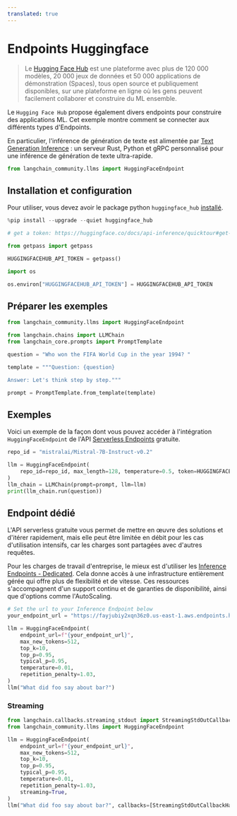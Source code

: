 ```yaml
---
translated: true
---
```


# Endpoints Huggingface

>Le [Hugging Face Hub](https://huggingface.co/docs/hub/index) est une plateforme avec plus de 120 000 modèles, 20 000 jeux de données et 50 000 applications de démonstration (Spaces), tous open source et publiquement disponibles, sur une plateforme en ligne où les gens peuvent facilement collaborer et construire du ML ensemble.

Le `Hugging Face Hub` propose également divers endpoints pour construire des applications ML.
Cet exemple montre comment se connecter aux différents types d'Endpoints.

En particulier, l'inférence de génération de texte est alimentée par [Text Generation Inference](https://github.com/huggingface/text-generation-inference) : un serveur Rust, Python et gRPC personnalisé pour une inférence de génération de texte ultra-rapide.

```python
from langchain_community.llms import HuggingFaceEndpoint
```

## Installation et configuration

Pour utiliser, vous devez avoir le package python ``huggingface_hub`` [installé](https://huggingface.co/docs/huggingface_hub/installation).

```python
%pip install --upgrade --quiet huggingface_hub
```

```python
# get a token: https://huggingface.co/docs/api-inference/quicktour#get-your-api-token

from getpass import getpass

HUGGINGFACEHUB_API_TOKEN = getpass()
```

```python
import os

os.environ["HUGGINGFACEHUB_API_TOKEN"] = HUGGINGFACEHUB_API_TOKEN
```

## Préparer les exemples

```python
from langchain_community.llms import HuggingFaceEndpoint
```

```python
from langchain.chains import LLMChain
from langchain_core.prompts import PromptTemplate
```

```python
question = "Who won the FIFA World Cup in the year 1994? "

template = """Question: {question}

Answer: Let's think step by step."""

prompt = PromptTemplate.from_template(template)
```

## Exemples

Voici un exemple de la façon dont vous pouvez accéder à l'intégration `HuggingFaceEndpoint` de l'API [Serverless Endpoints](https://huggingface.co/inference-endpoints/serverless) gratuite.

```python
repo_id = "mistralai/Mistral-7B-Instruct-v0.2"

llm = HuggingFaceEndpoint(
    repo_id=repo_id, max_length=128, temperature=0.5, token=HUGGINGFACEHUB_API_TOKEN
)
llm_chain = LLMChain(prompt=prompt, llm=llm)
print(llm_chain.run(question))
```

## Endpoint dédié

L'API serverless gratuite vous permet de mettre en œuvre des solutions et d'itérer rapidement, mais elle peut être limitée en débit pour les cas d'utilisation intensifs, car les charges sont partagées avec d'autres requêtes.

Pour les charges de travail d'entreprise, le mieux est d'utiliser les [Inference Endpoints - Dedicated](https://huggingface.co/inference-endpoints/dedicated).
Cela donne accès à une infrastructure entièrement gérée qui offre plus de flexibilité et de vitesse. Ces ressources s'accompagnent d'un support continu et de garanties de disponibilité, ainsi que d'options comme l'AutoScaling.

```python
# Set the url to your Inference Endpoint below
your_endpoint_url = "https://fayjubiy2xqn36z0.us-east-1.aws.endpoints.huggingface.cloud"
```

```python
llm = HuggingFaceEndpoint(
    endpoint_url=f"{your_endpoint_url}",
    max_new_tokens=512,
    top_k=10,
    top_p=0.95,
    typical_p=0.95,
    temperature=0.01,
    repetition_penalty=1.03,
)
llm("What did foo say about bar?")
```

### Streaming

```python
from langchain.callbacks.streaming_stdout import StreamingStdOutCallbackHandler
from langchain_community.llms import HuggingFaceEndpoint

llm = HuggingFaceEndpoint(
    endpoint_url=f"{your_endpoint_url}",
    max_new_tokens=512,
    top_k=10,
    top_p=0.95,
    typical_p=0.95,
    temperature=0.01,
    repetition_penalty=1.03,
    streaming=True,
)
llm("What did foo say about bar?", callbacks=[StreamingStdOutCallbackHandler()])
```
